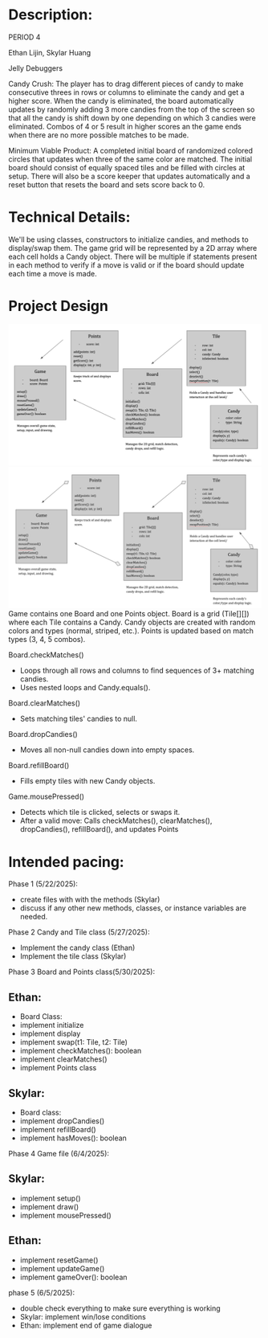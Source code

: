# Description:
PERIOD 4

Ethan Lijin, Skylar Huang

Jelly Debuggers

Candy Crush: The player has to drag different pieces of candy to make consecutive threes in rows or columns to eliminate the candy and get a higher score. When the candy is eliminated, the board automatically updates by randomly adding 3 more candies from the top of the screen so that all the candy is shift down by one depending on which 3 candies were eliminated. Combos of 4 or 5 result in higher scores an the game ends when there are no more possible matches to be made.

Minimum Viable Product: A completed initial board of randomized colored circles that updates when three of the same color are matched. The initial board should consist of equally spaced tiles and be filled with circles at setup. There will also be a score keeper that updates automatically and a reset button that resets the board and sets score back to 0.

# Technical Details:

We'll be using classes, constructors to initialize candies, and methods to display/swap them. The game grid will be represented by a 2D array where each cell holds a Candy object. There will be multiple if statements present in each method to verify if a move is valid or if the board should update each time a move is made.

# Project Design
~~![Alt text](classes.png?raw=true "Classes" )~~
![Alt text](classes2.png?raw=true "Classes" )
Game contains one Board and one Points object.
Board is a grid (Tile[][]) where each Tile contains a Candy.
Candy objects are created with random colors and types (normal, striped, etc.).
Points is updated based on match types (3, 4, 5 combos).

Board.checkMatches()
- Loops through all rows and columns to find sequences of 3+ matching candies.
- Uses nested loops and Candy.equals().

Board.clearMatches()
- Sets matching tiles' candies to null.

Board.dropCandies()
- Moves all non-null candies down into empty spaces.

Board.refillBoard()
- Fills empty tiles with new Candy objects.

Game.mousePressed()
- Detects which tile is clicked, selects or swaps it.
- After a valid move: Calls checkMatches(), clearMatches(), dropCandies(), refillBoard(), and updates Points


# Intended pacing:
Phase 1 (5/22/2025):
&nbsp;
- create files with with the methods (Skylar)
- discuss if any other new methods, classes, or instance variables are needed.

Phase 2 Candy and Tile class (5/27/2025):
&nbsp;
- Implement the candy class (Ethan)
- Implement the tile class (Skylar)

Phase 3 Board and Points class(5/30/2025):
&nbsp;

## Ethan:
- Board Class:
- implement initialize
- implement display
- implement swap(t1: Tile, t2: Tile)
- implement checkMatches(): boolean
- implement clearMatches()
&nbsp;
- implement Points class
&nbsp;

## Skylar:
- Board class:
- implement dropCandies()
- implement refillBoard()
- implement hasMoves(): boolean

Phase 4 Game file (6/4/2025):
&nbsp;

## Skylar:
- implement setup()
- implement draw()
- implement mousePressed()
&nbsp;
## Ethan:
- implement resetGame()
- implement updateGame()
- implement gameOver(): boolean

phase 5 (6/5/2025):
&nbsp;
- double check everything to make sure everything is working
- Skylar: implement win/lose conditions
- Ethan: implement end of game dialogue
